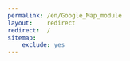 ```yaml
---
permalink: /en/Google_Map_module
layout:    redirect
redirect:  /
sitemap:
    exclude: yes
---
```

